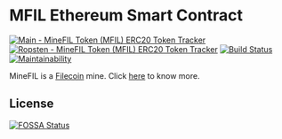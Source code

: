 # MFIL Ethereum Smart Contract

[![Main - MineFIL Token (MFIL) ERC20 Token Tracker](https://img.shields.io/badge/mainnet-MFIL-%2349C1C9.svg)](https://etherscan.io/token/0x5b2654150a35251991091a7ec5f260c751c68129 "Main - MineFIL Token (MFIL) [![FOSSA Status](https://app.fossa.io/api/projects/git%2Bgithub.com%2FMineFIL%2Fmfil-erc20-smart-contract.svg?type=shield)](https://app.fossa.io/projects/git%2Bgithub.com%2FMineFIL%2Fmfil-erc20-smart-contract?ref=badge_shield)
ERC20 Token Tracker") [![Ropsten - MineFIL Token (MFIL) ERC20 Token Tracker](https://img.shields.io/badge/ropsten-MFIL-%2349C1C9.svg)](https://ropsten.etherscan.io/token/0x1564a92a0870af0ebf1f015f5fd223abaa3505ca "Ropsten - MineFIL Token (MFIL) ERC20 Token Tracker") [![Build Status](https://travis-ci.org/MineFIL/mfil-erc20-smart-contract.svg?style=flat-square?branch=master)](https://travis-ci.org/MineFIL/mfil-erc20-smart-contract) [![Maintainability](https://api.codeclimate.com/v1/badges/e99a01ed3b069c30d019/maintainability)](https://codeclimate.com/github/MineFIL/mfil-erc20-smart-contract/maintainability)

MineFIL is a [Filecoin](https://filecoin.io "https://filecoin.io") mine. Click [here](http://minefil.club "MineFIL Club") to know more.


## License
[![FOSSA Status](https://app.fossa.io/api/projects/git%2Bgithub.com%2FMineFIL%2Fmfil-erc20-smart-contract.svg?type=large)](https://app.fossa.io/projects/git%2Bgithub.com%2FMineFIL%2Fmfil-erc20-smart-contract?ref=badge_large)